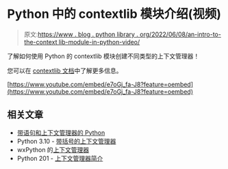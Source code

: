 # Python 中的 contextlib 模块介绍(视频)

> 原文:[https://www . blog . python library . org/2022/06/08/an-intro-to-the-context lib-module-in-python-video/](https://www.blog.pythonlibrary.org/2022/06/08/an-intro-to-the-contextlib-module-in-python-video/)

了解如何使用 Python 的 contextlib 模块创建不同类型的上下文管理器！

您可以在 [contextlib 文档](https://docs.python.org/3/library/contextlib.html)中了解更多信息。

[https://www.youtube.com/embed/e7oGj_fa-J8?feature=oembed](https://www.youtube.com/embed/e7oGj_fa-J8?feature=oembed)

## 相关文章

*   [带语句和上下文管理器的 Python](https://www.blog.pythonlibrary.org/2021/04/07/pythons-with-statement-and-context-managers/)
*   Python 3.10 - [带括号的上下文管理器](https://www.blog.pythonlibrary.org/2021/09/08/python-3-10-parenthesized-context-managers/)
*   wxPython 的[上下文管理器](https://www.blog.pythonlibrary.org/2015/10/22/wxpythons-context-managers/)
*   Python 201 - [上下文管理器简介](https://www.blog.pythonlibrary.org/2015/10/20/python-201-an-intro-to-context-managers/)